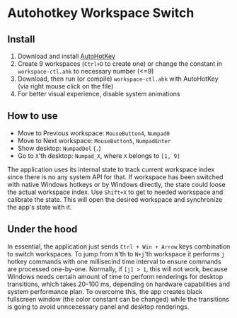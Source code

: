 # Autohotkey Workspace Switch

## Install

1. Download and install [AutoHotKey](https://www.autohotkey.com)
2. Create 9 workspaces (`Ctrl+D` to create one) or change the constant in `workspace-ctl.ahk` to necessary number (<=9)
3. Download, then run (or compile) `workspace-ctl.ahk` with AutoHotKey (via right mouse click on the file)
4. For better visual experience, disable system animations

## How to use

- Move to Previous workspace: `MouseButton4`, `Numpad0`
- Move to Next workspace: `MouseButton5`, `NumpadEnter`
- Show desktop: `NumpadDel` (`.`)
- Go to `X`'th desktop: `Numpad_X`, where `X` belongs to `[1, 9]`

The application uses its internal state to track current workspace index since there is no any system API for that. If workspace has been switched with native Windows hotkeys or by Windows directly, the state could loose the actual workspace index. Use `Shift+X` to get to needed workspace and calibrate the state. This will open the desired workspace and synchronize the app's state with it.

## Under the hood

In essential, the application just sends `Ctrl + Win + Arrow` keys combination to switch workspaces. To jump from `N`'th to `N+j`'th workspace it performs `j` hotkey commands with one millisecind time interval to ensure commands are processed one-by-one. Normally, if `[j] > 1`, this will not work, because Windows needs certain amount of time to perform renderings for desktop transitions, which takes 20-100 ms, depending on hardware capabilities and system performance plan. To overcome this, the app creates black fullscreen window (the color constant can be changed) while the transitions is going to avoid unncecessary panel and desktop renderings.
